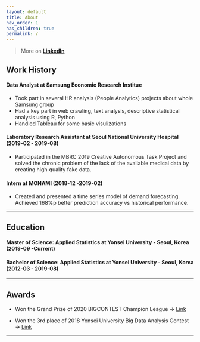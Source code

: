 ```yaml
---
layout: default
title: About
nav_order: 1
has_children: true
permalink: /
---
```


> More on [**LinkedIn**](https://www.linkedin.com/in/seungmin-seo-049b69195/)


## Work History

#### Data Analyst at Samsung Economic Research Institue

- Took part in several HR analysis (People Analytics) projects about whole Samsung group
- Had a key part in web crawling, text analysis, descriptive statistical analysis using R, Python
- Handled Tableau for some basic visulizations

#### Laboratory Research Assistant at Seoul National University Hospital (2019-02 - 2019-08)

- Participated in the MBRC 2019 Creative Autonomous Task Project and solved the chronic problem of the lack of the available medical data by creating high‑quality fake data.

#### Intern at MONAMI (2018-12 -2019-02)

- Created and presented a time series model of demand forecasting. Achieved 168%p better prediction accuracy vs historical performance.

***

## Education

#### Master of Science: Applied Statistics at Yonsei University - Seoul, Korea (2019-09 -Current)

#### Bachelor of Science: Applied Statistics at Yonsei University - Seoul, Korea (2012-03 - 2019-08)


***

## Awards

* Won the Grand Prize of 2020 BIGCONTEST Champion League → [Link](https://s-seo.github.io/projects/bigcon)

* Won the 3rd place of 2018 Yonsei University Big Data Analysis Contest → [Link](https://s-seo.github.io/projects/yonsei)

***
